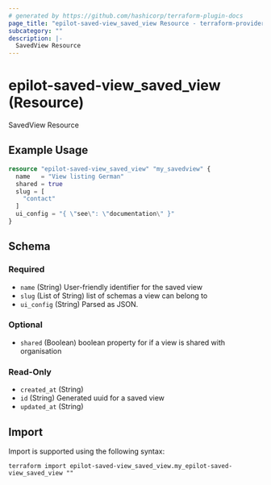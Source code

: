 ```yaml
---
# generated by https://github.com/hashicorp/terraform-plugin-docs
page_title: "epilot-saved-view_saved_view Resource - terraform-provider-epilot-saved-view"
subcategory: ""
description: |-
  SavedView Resource
---
```


# epilot-saved-view_saved_view (Resource)

SavedView Resource

## Example Usage

```terraform
resource "epilot-saved-view_saved_view" "my_savedview" {
  name   = "View listing German"
  shared = true
  slug = [
    "contact"
  ]
  ui_config = "{ \"see\": \"documentation\" }"
}
```

<!-- schema generated by tfplugindocs -->
## Schema

### Required

- `name` (String) User-friendly identifier for the saved view
- `slug` (List of String) list of schemas a view can belong to
- `ui_config` (String) Parsed as JSON.

### Optional

- `shared` (Boolean) boolean property for if a view is shared with organisation

### Read-Only

- `created_at` (String)
- `id` (String) Generated uuid for a saved view
- `updated_at` (String)

## Import

Import is supported using the following syntax:

```shell
terraform import epilot-saved-view_saved_view.my_epilot-saved-view_saved_view ""
```
